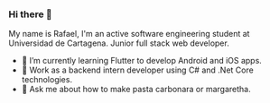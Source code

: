 ### Hi there 👋

My name is Rafael, I'm an active software engineering student at Universidad de Cartagena.  Junior full stack web developer.


- 🌱 I’m currently learning Flutter to develop Android and iOS apps.
- 👯 Work as a backend intern developer using C# and .Net Core technologies.
- 💬 Ask me about how to make pasta carbonara or margaretha.
